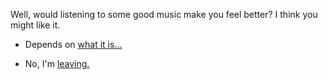 Well, would listening to some good music make you feel better?  I think you might like it.

- Depends on [what it is...](https://www.youtube.com/watch?v=zplIPSgiohA)

- No, I'm [leaving.](../marshmallow.md)